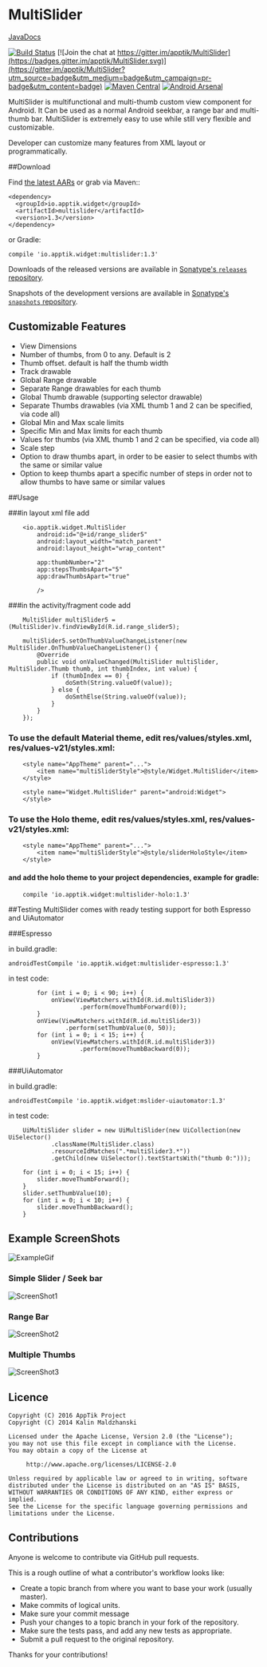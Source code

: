 # MultiSlider

[JavaDocs](http://apptik.github.io/MultiSlider/)

[![Build Status](https://travis-ci.org/apptik/MultiSlider.svg?branch=master)](https://travis-ci.org/apptik/MultiSlider)
[![Join the chat at https://gitter.im/apptik/MultiSlider](https://badges.gitter.im/apptik/MultiSlider.svg)](https://gitter.im/apptik/MultiSlider?utm_source=badge&utm_medium=badge&utm_campaign=pr-badge&utm_content=badge)
[![Maven Central](https://img.shields.io/maven-central/v/io.apptik.widget/multislider.svg?style=flat)](https://maven-badges.herokuapp.com/maven-central/io.apptik.widget/multislider)
[![Android Arsenal](https://img.shields.io/badge/Android%20Arsenal-MultiSlider-brightgreen.svg?style=flat)](http://android-arsenal.com/details/1/3976)

MultiSlider is multifunctional and multi-thumb custom view component for Android.
It Can be used as a normal Android seekbar, a range bar and multi-thumb bar.
MultiSlider is extremely easy to use while still very flexible and customizable.

Developer can customize many features from XML layout or programmatically.

##Download

Find [the latest AARs][mvn] or grab via Maven::

    <dependency>
      <groupId>io.apptik.widget</groupId>
      <artifactId>multislider</artifactId>
      <version>1.3</version>
    </dependency>

or Gradle:

    compile 'io.apptik.widget:multislider:1.3'

Downloads of the released versions are available in [Sonatype's `releases` repository][release].

Snapshots of the development versions are available in [Sonatype's `snapshots` repository][snap].

## Customizable Features

* View Dimensions
* Number of thumbs, from 0 to any. Default is 2
* Thumb offset. default is half the thumb width
* Track drawable
* Global Range drawable
* Separate Range drawables for each thumb
* Global Thumb drawable (supporting selector drawable)
* Separate Thumbs drawables (via XML thumb 1 and 2 can be specified, via code all)
* Global Min and Max scale limits
* Specific Min and Max limits for each thumb
* Values for thumbs (via XML thumb 1 and 2 can be specified, via code all)
* Scale step
* Option to draw thumbs apart, in order to be easier to select thumbs with the same or similar value
* Option to keep thumbs apart a specific number of steps in order not to allow thumbs to have same or similar values


##Usage

###in layout xml file add

        <io.apptik.widget.MultiSlider
            android:id="@+id/range_slider5"
            android:layout_width="match_parent"
            android:layout_height="wrap_content"

            app:thumbNumber="2"
            app:stepsThumbsApart="5"
            app:drawThumbsApart="true"

            />

###in the activity/fragment code add

        MultiSlider multiSlider5 = (MultiSlider)v.findViewById(R.id.range_slider5);

        multiSlider5.setOnThumbValueChangeListener(new MultiSlider.OnThumbValueChangeListener() {
            @Override
            public void onValueChanged(MultiSlider multiSlider, MultiSlider.Thumb thumb, int thumbIndex, int value) {
                if (thumbIndex == 0) {
                    doSmth(String.valueOf(value));
                } else {
                    doSmthElse(String.valueOf(value));
                }
            }
        });

### To use the default Material theme, edit res/values/styles.xml, res/values-v21/styles.xml:
        <style name="AppTheme" parent="...">
            <item name="multiSliderStyle">@style/Widget.MultiSlider</item>
        </style>

        <style name="Widget.MultiSlider" parent="android:Widget">
        </style>
### To use the Holo theme, edit res/values/styles.xml, res/values-v21/styles.xml:
        <style name="AppTheme" parent="...">
            <item name="multiSliderStyle">@style/sliderHoloStyle</item>
        </style>
#### and add the holo theme to your project dependencies, example for gradle:
        compile 'io.apptik.widget:multislider-holo:1.3'




##Testing
MultiSlider comes with ready testing support for both Espresso and UiAutomator

###Espresso

in build.gradle:

    androidTestCompile 'io.apptik.widget:multislider-espresso:1.3'

in test code:

            for (int i = 0; i < 90; i++) {
                onView(ViewMatchers.withId(R.id.multiSlider3))
                        .perform(moveThumbForward(0));
            }
            onView(ViewMatchers.withId(R.id.multiSlider3))
                    .perform(setThumbValue(0, 50));
            for (int i = 0; i < 15; i++) {
                onView(ViewMatchers.withId(R.id.multiSlider3))
                        .perform(moveThumbBackward(0));
            }

###UiAutomator

in build.gradle:

    androidTestCompile 'io.apptik.widget:mslider-uiautomator:1.3'

in test code:

        UiMultiSlider slider = new UiMultiSlider(new UiCollection(new UiSelector()
                .className(MultiSlider.class)
                .resourceIdMatches(".*multiSlider3.*"))
                .getChild(new UiSelector().textStartsWith("thumb 0:")));

        for (int i = 0; i < 15; i++) {
            slider.moveThumbForward();
        }
        slider.setThumbValue(10);
        for (int i = 0; i < 10; i++) {
            slider.moveThumbBackward();
        }


## Example ScreenShots

![ExampleGif](https://raw.githubusercontent.com/djodjoni/MultiSlider/master/art/multislider.gif)

### Simple Slider / Seek bar

![ScreenShot1](https://raw.githubusercontent.com/djodjoni/MultiSlider/master/scrshot1.png)

### Range Bar

![ScreenShot2](https://raw.githubusercontent.com/djodjoni/MultiSlider/master/scrshot2.png)

### Multiple Thumbs

![ScreenShot3](https://raw.githubusercontent.com/djodjoni/MultiSlider/master/scrshot3.png)


## Licence

    Copyright (C) 2016 AppTik Project
    Copyright (C) 2014 Kalin Maldzhanski

    Licensed under the Apache License, Version 2.0 (the "License");
    you may not use this file except in compliance with the License.
    You may obtain a copy of the License at

         http://www.apache.org/licenses/LICENSE-2.0

    Unless required by applicable law or agreed to in writing, software
    distributed under the License is distributed on an "AS IS" BASIS,
    WITHOUT WARRANTIES OR CONDITIONS OF ANY KIND, either express or implied.
    See the License for the specific language governing permissions and
    limitations under the License.


## Contributions

Anyone is welcome to contribute via GitHub pull requests.

This is a rough outline of what a contributor's workflow looks like:

*    Create a topic branch from where you want to base your work (usually master).
*    Make commits of logical units.
*    Make sure your commit message
*    Push your changes to a topic branch in your fork of the repository.
*    Make sure the tests pass, and add any new tests as appropriate.
*    Submit a pull request to the original repository.

Thanks for your contributions!

[mvn]: http://search.maven.org/#search|ga|1|io.apptik.widget.multislider
[release]: https://oss.sonatype.org/content/repositories/releases/io/apptik/widget/multislider/
[snap]: https://oss.sonatype.org/content/repositories/snapshots/io/apptik/widget/multislider/
 
